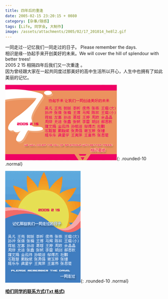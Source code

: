 ```yaml
---
title: 四年后的重逢
date: 2005-02-15 23:20:15 + 0080
category: [杂事/随感]
tags: [Life, 同学会, 大制作]
image: /assets/attachments/2005/02/17_201014_he8l2.gif
---
```



一同走过--记忆我们一同走过的日子。 Please remember the days.  
相识是缘--协起手来开创美好的未来。We will cover the hill of splendour with better trees!  
2005 2 15 相隔四年后我们又一次重逢 。  
因为曾经跟大家在一起共同度过那美好的高中生活所以开心，人生中也拥有了如此美丽的记忆。  

![相聚](/assets//attachments/2005/02/17_214519_zwo3meet3.jpg){: .rounded-10 .normal}

![相聚](/assets/attachments/2005/02/17_214526_wtlzmeet4.jpg){: .rounded-10 .normal}


[**咱们同学的联系方式(Txt 格式)**](/assets/attachments/2005/02/16_001304_xun2phone_number.rar)  
